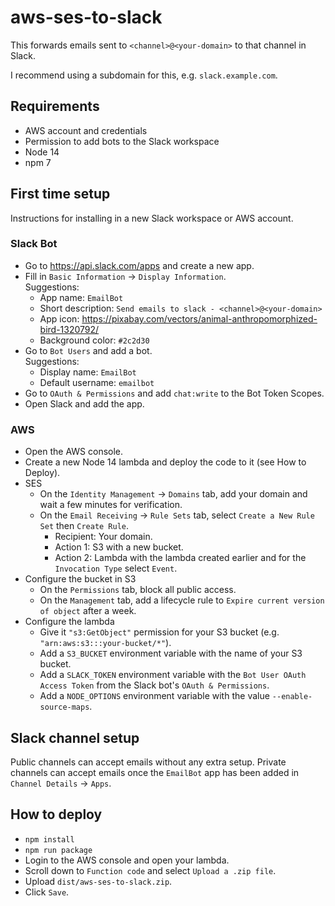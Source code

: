 # aws-ses-to-slack

This forwards emails sent to `<channel>@<your-domain>` to that channel in Slack.

I recommend using a subdomain for this, e.g. `slack.example.com`.

## Requirements

- AWS account and credentials
- Permission to add bots to the Slack workspace
- Node 14
- npm 7

## First time setup

Instructions for installing in a new Slack workspace or AWS account.

### Slack Bot

- Go to https://api.slack.com/apps and create a new app.
- Fill in `Basic Information` -> `Display Information`.  
  Suggestions:
  - App name: `EmailBot`
  - Short description: `Send emails to slack - <channel>@<your-domain>`
  - App icon: https://pixabay.com/vectors/animal-anthropomorphized-bird-1320792/
  - Background color: `#2c2d30`
- Go to `Bot Users` and add a bot.  
  Suggestions:
  - Display name: `EmailBot`
  - Default username: `emailbot`
- Go to `OAuth & Permissions` and add `chat:write` to the Bot Token Scopes.
- Open Slack and add the app.

### AWS

- Open the AWS console.
- Create a new Node 14 lambda and deploy the code to it (see How to Deploy).
- SES
  - On the `Identity Management` -> `Domains` tab, add your domain and wait a few minutes for verification.
  - On the `Email Receiving` -> `Rule Sets` tab, select `Create a New Rule Set` then `Create Rule`.
    - Recipient: Your domain.
    - Action 1: S3 with a new bucket.
    - Action 2: Lambda with the lambda created earlier and for the `Invocation Type` select `Event`.
- Configure the bucket in S3
  - On the `Permissions` tab, block all public access.
  - On the `Management` tab, add a lifecycle rule to `Expire current version of object` after a week.
- Configure the lambda
  - Give it `"s3:GetObject"` permission for your S3 bucket (e.g. `"arn:aws:s3:::your-bucket/*"`).
  - Add a `S3_BUCKET` environment variable with the name of your S3 bucket.
  - Add a `SLACK_TOKEN` environment variable with the `Bot User OAuth Access Token` from the Slack bot's `OAuth & Permissions`.
  - Add a `NODE_OPTIONS` environment variable with the value `--enable-source-maps`.

## Slack channel setup

Public channels can accept emails without any extra setup. Private channels can accept emails once the `EmailBot` app has been added in `Channel Details` -> `Apps`.

## How to deploy

- `npm install`
- `npm run package`
- Login to the AWS console and open your lambda.
- Scroll down to `Function code` and select `Upload a .zip file`.
- Upload `dist/aws-ses-to-slack.zip`.
- Click `Save`.
